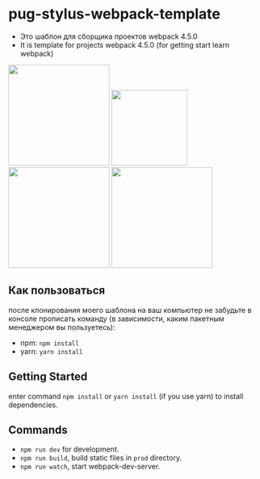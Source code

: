 # pug-stylus-webpack-template

 - Это  шаблон для сборщика проектов webpack 4.5.0
 - It is template for projects webpack 4.5.0 (for getting start learn webpack)

<div>
<a href="https://webpack.js.org"><img width="200" heigth="200" src="https://webpack.js.org/assets/icon-square-big.svg"></a>
<a href="http://stylus-lang.com/"><img src="http://stylus-lang.com/img/stylus-logo.svg" height="150"></a>
<a href="https://pugjs.org/api/getting-started.html"><img src="https://cdn.rawgit.com/pugjs/pug-logo/eec436cee8fd9d1726d7839cbe99d1f694692c0c/SVG/pug-final-logo-_-colour-128.svg" height="200"></a>
<a href="https://babeljs.io/"><img src="https://cdn.worldvectorlogo.com/logos/babel-10.svg" height="200"></a>
</div>

## Как пользоваться

после клонирования моего шаблона на ваш компьютер не забудьте в консоле прописать команду (в зависимости, каким пакетным менеджером вы пользуетесь):
 - npm: `npm install`
 - yarn: `yarn install`

## Getting Started
enter command `npm install` or `yarn install` (if you use yarn) to install dependencies.

## Commands

- `npm run dev` for development.
- `npm run build`, build static files in `prod` directory.
- `npm run watch`, start webpack-dev-server.